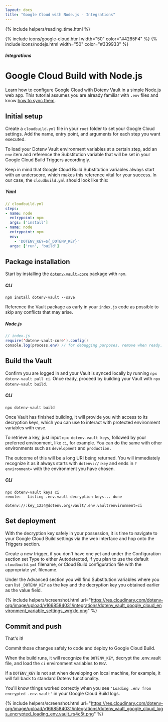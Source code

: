 ```yaml
---
layout: docs
title: "Google Cloud with Node.js - Integrations"
---
```


{% include helpers/reading_time.html %}

{% include icons/google-cloud.html width="50" color="#4285F4" %}
{% include icons/nodejs.html width="50" color="#339933" %}

##### Integrations

# __Google Cloud Build with Node.js__

Learn how to configure Google Cloud with Dotenv Vault in a simple Node.js web app. This tutorial assumes you are already familiar with `.env` files and know [how to sync them](/docs/tutorials/sync).

## Initial setup
Create a `cloudbuild.yml` file in your `root` folder to set your Google Cloud settings. Add the name, entry point, and arguments for each step you want executed.

To load your Dotenv Vault environment variables at a certain step, add an `env` item and reference the Substitution variable that will be set in your Google Cloud Build Triggers accordingly.

Keep in mind that Google Cloud Build Substitution variables always start with an underscore, which makes this reference vital for your success. In our case, the `cloudbuild.yml` should look like this:

##### Yaml

```yml
// cloudbuild.yml
steps:
- name: node
  entrypoint: npm
  args: ['install']
- name: node
  entrypoint: npm
  env:
    - 'DOTENV_KEY=${_DOTENV_KEY}'
  args: ['run', 'build']
```

## Package installation
Start by installing the [`dotenv-vault-core`](https://github.com/dotenv-org/dotenv-vault-core) package with `npm`.


##### CLI
```shell
npm install dotenv-vault --save
```

Reference the Vault package as early in your `index.js` code as possible to skip any conflicts that may arise.

##### Node.js

```java
// index.js
require('dotenv-vault-core').config()
console.log(process.env) // for debugging purposes. remove when ready.
```

## Build the Vault
Confirm you are logged in and your Vault is synced locally by running `npx dotenv-vault pull ci`. Once ready, proceed by building your Vault with `npx dotenv-vault build`.

##### CLI

```shell
npx dotenv-vault build
```

Once Vault has finished building, it will provide you with access to its decryption keys, which you can use to interact with protected environment variables with ease.

To retrieve a key, just input `npx dotenv-vault keys`, followed by your preferred environment, like `ci`, for example. You can do the same with other environments such as `development` and `production.`

The outcome of this will be a long URI being returned. You will immediately recognize it as it always starts with `dotenv://:key` and ends in `?environment=` with the environment you have chosen.

##### CLI

```shell
npx dotenv-vault keys ci
remote:   Listing .env.vault decryption keys... done

dotenv://:key_1234@dotenv.org/vault/.env.vault?environment=ci
```

## Set deployment
With the decryption key safely in your possession, it is time to navigate to your Google Cloud Build settings via the web interface and hop onto the Triggers section.

Create a new trigger, if you don't have one yet and under the Configuration section set Type to either Autodetected, if you plan to use the default `cloudbuild.yml` filename, or Cloud Build configuration file with the appropriate `yml` filename.

Under the Advanced section you will find Substitution variables where you can list `_DOTENV_KEY` as the key and the decryption key you obtained earlier as the value field.

{% include helpers/screenshot.html url="https://res.cloudinary.com/dotenv-org/image/upload/v1668584031/integrations/dotenv_vault_google_cloud_environment_variable_settings_wrgklc.png" %}

## Commit and push

That's it!

Commit those changes safely to code and deploy to Google Cloud Build.

When the build runs, it will recognize the `DOTENV_KEY`, decrypt the .env.vault file, and load the `ci` environment variables to `ENV`.

If a `DOTENV_KEY` is not set when developing on local machine, for example, it will fall back to standard Dotenv functionality.

You'll know things worked correctly when you see `'Loading .env from encrypted .env.vault'` in your Google Cloud Build logs.

{% include helpers/screenshot.html url="https://res.cloudinary.com/dotenv-org/image/upload/v1668584031/integrations/dotenv_vault_google_cloud_logs_encrypted_loading_env_vault_rs4c5t.png" %}

